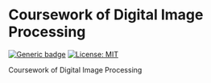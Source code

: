 # Coursework of Digital Image Processing
[![Generic badge](https://img.shields.io/badge/version-v4.1.2-blue.svg)](https://shields.io/)
[![License: MIT](https://img.shields.io/badge/License-MIT-green.svg)](https://opensource.org/licenses/MIT) 

Coursework of Digital Image Processing
